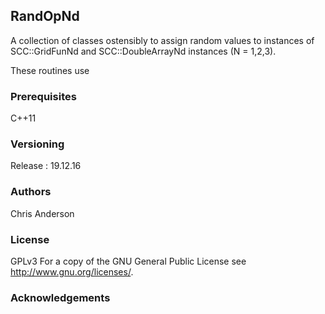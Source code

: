 ## RandOpNd

A collection of classes ostensibly to assign random values to instances of SCC::GridFunNd and SCC::DoubleArrayNd instances (N = 1,2,3).

These routines use <random>

### Prerequisites

C++11

### Versioning

Release : 19.12.16

### Authors

Chris Anderson

### License

GPLv3  For a copy of the GNU General Public License see <http://www.gnu.org/licenses/>.

### Acknowledgements







